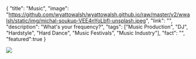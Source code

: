 {
  "title": "Music",
  "image": "https://github.com/wyattowalsh/wyattowalsh.github.io/raw/master/v2/wwalsh/static/img/michal-soukup-VEE4nYoLbfI-unsplash.jpeg",
  "link": "",
  "description": "What's your frequency?",
  "tags": ["Music Production", "DJ", "Hardstyle", "Hard Dance", "Music Festivals", "Music Industry"],
  "fact": "",
  "featured":true
}

![](https://github.com/wyattowalsh/wyattowalsh.github.io/raw/master/v2/wwalsh/static/img/michal-soukup-VEE4nYoLbfI-unsplash.jpeg)